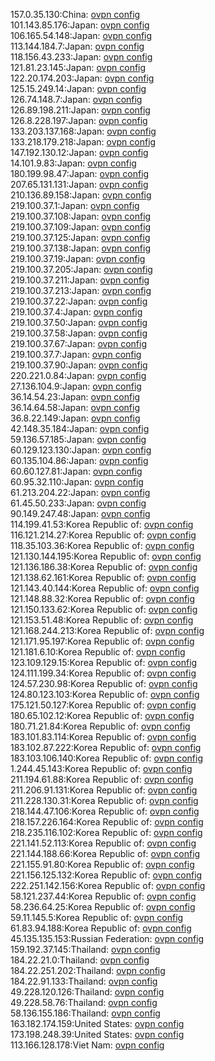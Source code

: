 157.0.35.130:China: [ovpn config](vpn/157_0_35_130.ovpn)  
101.143.85.176:Japan: [ovpn config](vpn/101_143_85_176.ovpn)  
106.165.54.148:Japan: [ovpn config](vpn/106_165_54_148.ovpn)  
113.144.184.7:Japan: [ovpn config](vpn/113_144_184_7.ovpn)  
118.156.43.233:Japan: [ovpn config](vpn/118_156_43_233.ovpn)  
121.81.23.145:Japan: [ovpn config](vpn/121_81_23_145.ovpn)  
122.20.174.203:Japan: [ovpn config](vpn/122_20_174_203.ovpn)  
125.15.249.14:Japan: [ovpn config](vpn/125_15_249_14.ovpn)  
126.74.148.7:Japan: [ovpn config](vpn/126_74_148_7.ovpn)  
126.89.198.211:Japan: [ovpn config](vpn/126_89_198_211.ovpn)  
126.8.228.197:Japan: [ovpn config](vpn/126_8_228_197.ovpn)  
133.203.137.168:Japan: [ovpn config](vpn/133_203_137_168.ovpn)  
133.218.179.218:Japan: [ovpn config](vpn/133_218_179_218.ovpn)  
147.192.130.12:Japan: [ovpn config](vpn/147_192_130_12.ovpn)  
14.101.9.83:Japan: [ovpn config](vpn/14_101_9_83.ovpn)  
180.199.98.47:Japan: [ovpn config](vpn/180_199_98_47.ovpn)  
207.65.131.131:Japan: [ovpn config](vpn/207_65_131_131.ovpn)  
210.136.89.158:Japan: [ovpn config](vpn/210_136_89_158.ovpn)  
219.100.37.1:Japan: [ovpn config](vpn/219_100_37_1.ovpn)  
219.100.37.108:Japan: [ovpn config](vpn/219_100_37_108.ovpn)  
219.100.37.109:Japan: [ovpn config](vpn/219_100_37_109.ovpn)  
219.100.37.125:Japan: [ovpn config](vpn/219_100_37_125.ovpn)  
219.100.37.138:Japan: [ovpn config](vpn/219_100_37_138.ovpn)  
219.100.37.19:Japan: [ovpn config](vpn/219_100_37_19.ovpn)  
219.100.37.205:Japan: [ovpn config](vpn/219_100_37_205.ovpn)  
219.100.37.211:Japan: [ovpn config](vpn/219_100_37_211.ovpn)  
219.100.37.213:Japan: [ovpn config](vpn/219_100_37_213.ovpn)  
219.100.37.22:Japan: [ovpn config](vpn/219_100_37_22.ovpn)  
219.100.37.4:Japan: [ovpn config](vpn/219_100_37_4.ovpn)  
219.100.37.50:Japan: [ovpn config](vpn/219_100_37_50.ovpn)  
219.100.37.58:Japan: [ovpn config](vpn/219_100_37_58.ovpn)  
219.100.37.67:Japan: [ovpn config](vpn/219_100_37_67.ovpn)  
219.100.37.7:Japan: [ovpn config](vpn/219_100_37_7.ovpn)  
219.100.37.90:Japan: [ovpn config](vpn/219_100_37_90.ovpn)  
220.221.0.84:Japan: [ovpn config](vpn/220_221_0_84.ovpn)  
27.136.104.9:Japan: [ovpn config](vpn/27_136_104_9.ovpn)  
36.14.54.23:Japan: [ovpn config](vpn/36_14_54_23.ovpn)  
36.14.64.58:Japan: [ovpn config](vpn/36_14_64_58.ovpn)  
36.8.22.149:Japan: [ovpn config](vpn/36_8_22_149.ovpn)  
42.148.35.184:Japan: [ovpn config](vpn/42_148_35_184.ovpn)  
59.136.57.185:Japan: [ovpn config](vpn/59_136_57_185.ovpn)  
60.129.123.130:Japan: [ovpn config](vpn/60_129_123_130.ovpn)  
60.135.104.86:Japan: [ovpn config](vpn/60_135_104_86.ovpn)  
60.60.127.81:Japan: [ovpn config](vpn/60_60_127_81.ovpn)  
60.95.32.110:Japan: [ovpn config](vpn/60_95_32_110.ovpn)  
61.213.204.22:Japan: [ovpn config](vpn/61_213_204_22.ovpn)  
61.45.50.233:Japan: [ovpn config](vpn/61_45_50_233.ovpn)  
90.149.247.48:Japan: [ovpn config](vpn/90_149_247_48.ovpn)  
114.199.41.53:Korea Republic of: [ovpn config](vpn/114_199_41_53.ovpn)  
116.121.214.27:Korea Republic of: [ovpn config](vpn/116_121_214_27.ovpn)  
118.35.103.36:Korea Republic of: [ovpn config](vpn/118_35_103_36.ovpn)  
121.130.144.195:Korea Republic of: [ovpn config](vpn/121_130_144_195.ovpn)  
121.136.186.38:Korea Republic of: [ovpn config](vpn/121_136_186_38.ovpn)  
121.138.62.161:Korea Republic of: [ovpn config](vpn/121_138_62_161.ovpn)  
121.143.40.144:Korea Republic of: [ovpn config](vpn/121_143_40_144.ovpn)  
121.148.88.32:Korea Republic of: [ovpn config](vpn/121_148_88_32.ovpn)  
121.150.133.62:Korea Republic of: [ovpn config](vpn/121_150_133_62.ovpn)  
121.153.51.48:Korea Republic of: [ovpn config](vpn/121_153_51_48.ovpn)  
121.168.244.213:Korea Republic of: [ovpn config](vpn/121_168_244_213.ovpn)  
121.171.95.197:Korea Republic of: [ovpn config](vpn/121_171_95_197.ovpn)  
121.181.6.10:Korea Republic of: [ovpn config](vpn/121_181_6_10.ovpn)  
123.109.129.15:Korea Republic of: [ovpn config](vpn/123_109_129_15.ovpn)  
124.111.199.34:Korea Republic of: [ovpn config](vpn/124_111_199_34.ovpn)  
124.57.230.98:Korea Republic of: [ovpn config](vpn/124_57_230_98.ovpn)  
124.80.123.103:Korea Republic of: [ovpn config](vpn/124_80_123_103.ovpn)  
175.121.50.127:Korea Republic of: [ovpn config](vpn/175_121_50_127.ovpn)  
180.65.102.12:Korea Republic of: [ovpn config](vpn/180_65_102_12.ovpn)  
180.71.21.84:Korea Republic of: [ovpn config](vpn/180_71_21_84.ovpn)  
183.101.83.114:Korea Republic of: [ovpn config](vpn/183_101_83_114.ovpn)  
183.102.87.222:Korea Republic of: [ovpn config](vpn/183_102_87_222.ovpn)  
183.103.106.140:Korea Republic of: [ovpn config](vpn/183_103_106_140.ovpn)  
1.244.45.143:Korea Republic of: [ovpn config](vpn/1_244_45_143.ovpn)  
211.194.61.88:Korea Republic of: [ovpn config](vpn/211_194_61_88.ovpn)  
211.206.91.131:Korea Republic of: [ovpn config](vpn/211_206_91_131.ovpn)  
211.228.130.31:Korea Republic of: [ovpn config](vpn/211_228_130_31.ovpn)  
218.144.47.106:Korea Republic of: [ovpn config](vpn/218_144_47_106.ovpn)  
218.157.226.164:Korea Republic of: [ovpn config](vpn/218_157_226_164.ovpn)  
218.235.116.102:Korea Republic of: [ovpn config](vpn/218_235_116_102.ovpn)  
221.141.52.113:Korea Republic of: [ovpn config](vpn/221_141_52_113.ovpn)  
221.144.188.66:Korea Republic of: [ovpn config](vpn/221_144_188_66.ovpn)  
221.155.91.80:Korea Republic of: [ovpn config](vpn/221_155_91_80.ovpn)  
221.156.125.132:Korea Republic of: [ovpn config](vpn/221_156_125_132.ovpn)  
222.251.142.156:Korea Republic of: [ovpn config](vpn/222_251_142_156.ovpn)  
58.121.237.44:Korea Republic of: [ovpn config](vpn/58_121_237_44.ovpn)  
58.236.64.25:Korea Republic of: [ovpn config](vpn/58_236_64_25.ovpn)  
59.11.145.5:Korea Republic of: [ovpn config](vpn/59_11_145_5.ovpn)  
61.83.94.188:Korea Republic of: [ovpn config](vpn/61_83_94_188.ovpn)  
45.135.135.153:Russian Federation: [ovpn config](vpn/45_135_135_153.ovpn)  
159.192.37.145:Thailand: [ovpn config](vpn/159_192_37_145.ovpn)  
184.22.21.0:Thailand: [ovpn config](vpn/184_22_21_0.ovpn)  
184.22.251.202:Thailand: [ovpn config](vpn/184_22_251_202.ovpn)  
184.22.91.133:Thailand: [ovpn config](vpn/184_22_91_133.ovpn)  
49.228.120.126:Thailand: [ovpn config](vpn/49_228_120_126.ovpn)  
49.228.58.76:Thailand: [ovpn config](vpn/49_228_58_76.ovpn)  
58.136.155.186:Thailand: [ovpn config](vpn/58_136_155_186.ovpn)  
163.182.174.159:United States: [ovpn config](vpn/163_182_174_159.ovpn)  
173.198.248.39:United States: [ovpn config](vpn/173_198_248_39.ovpn)  
113.166.128.178:Viet Nam: [ovpn config](vpn/113_166_128_178.ovpn)  
